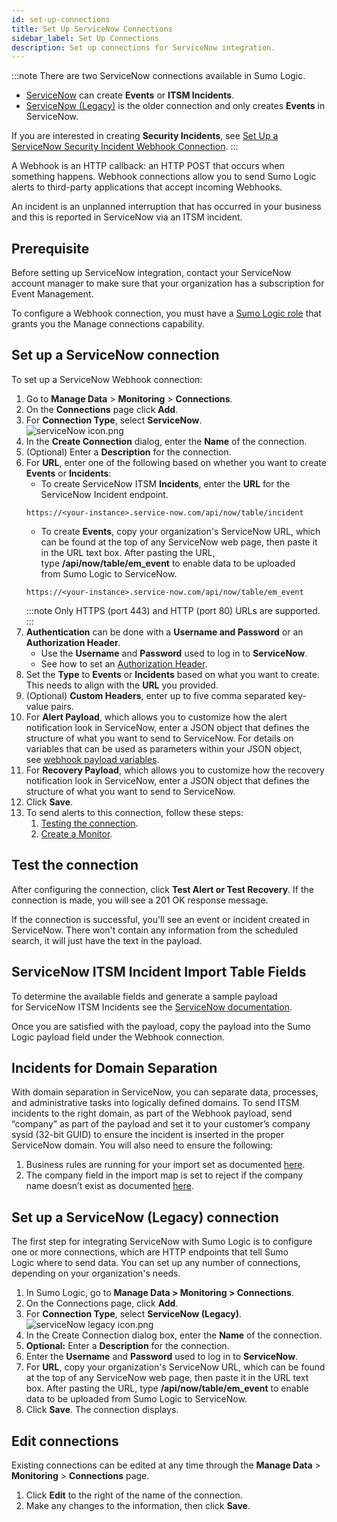 ```yaml
---
id: set-up-connections
title: Set Up ServiceNow Connections
sidebar_label: Set Up Connections
description: Set up connections for ServiceNow integration.
---
```



:::note
There are two ServiceNow connections available in Sumo Logic.

* [ServiceNow](#set-up-a-servicenow-connection) can create **Events** or **ITSM Incidents**.
* [ServiceNow (Legacy)](#set-up-a-servicenow-legacy-connection) is the older connection and only creates **Events** in ServiceNow.

If you are interested in creating **Security Incidents**, see [Set Up a ServiceNow Security Incident Webhook Connection](set-up-security-incident-webhook.md).
:::

A Webhook is an HTTP callback: an HTTP POST that occurs when something happens. Webhook connections allow you to send Sumo Logic alerts to third-party applications that accept incoming Webhooks.

An incident is an unplanned interruption that has occurred in your business and this is reported in ServiceNow via an ITSM incident.

## Prerequisite

Before setting up ServiceNow integration, contact your ServiceNow account manager to make sure that your organization has a subscription for Event Management.

To configure a Webhook connection, you must have a [Sumo Logic role](/docs/manage/users-roles/roles/create-manage-roles) that grants you the Manage connections capability.

## Set up a ServiceNow connection

To set up a ServiceNow Webhook connection:

1. Go to **Manage Data** > **Monitoring** > **Connections**.
1. On the **Connections** page click **Add**.
1. For **Connection Type**, select **ServiceNow**.<br/>![serviceNow icon.png](/img/connection-and-integration/serviceNow-icon.png)
1. In the **Create Connection** dialog, enter the **Name** of the connection.
1. (Optional) Enter a **Description** for the connection.
1. For **URL**, enter one of the following based on whether you want to create **Events** or **Incidents**: 
   * To create ServiceNow ITSM **Incidents**, enter the **URL** for the ServiceNow Incident endpoint. 
    ```
    https://<your-instance>.service-now.com/api/now/table/incident
    ```
   * To create **Events**, copy your organization's ServiceNow URL, which can be found at the top of any ServiceNow web page, then paste it in the URL text box. After pasting the URL, type **/api/now/table/em_event** to enable data to be uploaded from Sumo Logic to ServiceNow.
    ```
    https://<your-instance>.service-now.com/api/now/table/em_event
    ```
    :::note
    Only HTTPS (port 443) and HTTP (port 80) URLs are supported.
    :::
1. **Authentication** can be done with a **Username and Password** or an **Authorization Header**.
   * Use the **Username** and **Password** used to log in to **ServiceNow**.
   * See how to set an [Authorization Header](/docs/alerts/webhook-connections/set-up-webhook-connections).
1. Set the **Type** to **Events** or **Incidents** based on what you want to create. This needs to align with the **URL** you provided.
1. (Optional) **Custom Headers**, enter up to five comma separated key-value pairs.
1. For **Alert Payload**, which allows you to customize how the alert notification look in ServiceNow, enter a JSON object that defines the structure of what you want to send to ServiceNow. For details on variables that can be used as parameters within your JSON object, see [webhook payload variables](/docs/alerts/webhook-connections/set-up-webhook-connections). 
1. For **Recovery Payload**, which allows you to customize how the recovery notification look in ServiceNow, enter a JSON object that defines the structure of what you want to send to ServiceNow. 
1. Click **Save**.
1. To send alerts to this connection, follow these steps:
   1. [Testing the connection](set-up-connections.md).
   1. [Create a Monitor](/docs/alerts/monitors/create-monitor).

## Test the connection

After configuring the connection, click **Test Alert or Test Recovery**. If the connection is made, you will see a 201 OK response message.

If the connection is successful, you'll see an event or incident created in ServiceNow. There won't contain any information from the scheduled search, it will just have the text in the payload.

## ServiceNow ITSM Incident Import Table Fields

To determine the available fields and generate a sample payload for ServiceNow ITSM Incidents see the [ServiceNow documentation](https://docs.servicenow.com/bundle/newyork-application-development/page/integrate/inbound-rest/concept/use-REST-API-Explorer.html#use-REST-API-Explorer).

Once you are satisfied with the payload, copy the payload into the Sumo Logic payload field under the Webhook connection.

## Incidents for Domain Separation 

With domain separation in ServiceNow, you can separate data, processes, and administrative tasks into logically defined domains. To send ITSM incidents to the right domain, as part of the Webhook payload, send “company” as part of the payload and set it to your customer’s company sysid (32-bit GUID) to ensure the incident is inserted in the proper ServiceNow domain. You will also need to ensure the following:

1. Business rules are running for your import set as documented [here](https://docs.servicenow.com/bundle/newyork-platform-administration/page/script/server-scripting/task/t_CreateATransformMap.html). 
1. The company field in the import map is set to reject if the company name doesn’t exist as documented [here](https://docs.servicenow.com/bundle/newyork-platform-administration/page/integrate/ldap/task/t_SetChoiceAction.html). 

## Set up a ServiceNow (Legacy) connection

The first step for integrating ServiceNow with Sumo Logic is to configure one or more connections, which are HTTP endpoints that tell Sumo Logic where to send data. You can set up any number of connections, depending on your organization's needs.

1. In Sumo Logic, go to **Manage Data \> Monitoring \> Connections**.
1. On the Connections page, click **Add**.
1. For **Connection Type**, select **ServiceNow (Legacy)**.<br/>  ![serviceNow legacy icon.png](/img/connection-and-integration/serviceNow-legacy-icon.png)
1. In the Create Connection dialog box, enter the **Name** of the connection.
1. **Optional:** Enter a **Description** for the connection.
1. Enter the **Username** and **Password** used to log in to **ServiceNow**.
1. For **URL**, copy your organization's ServiceNow URL, which can be found at the top of any ServiceNow web page, then paste it in the URL text box. After pasting the URL, type **/api/now/table/em_event** to enable data to be uploaded from Sumo Logic to ServiceNow.
1. Click **Save**. The connection displays.

## Edit connections

Existing connections can be edited at any time through the **Manage Data** \> **Monitoring** \> **Connections** page.

1. Click **Edit** to the right of the name of the connection.
1. Make any changes to the information, then click **Save**.

